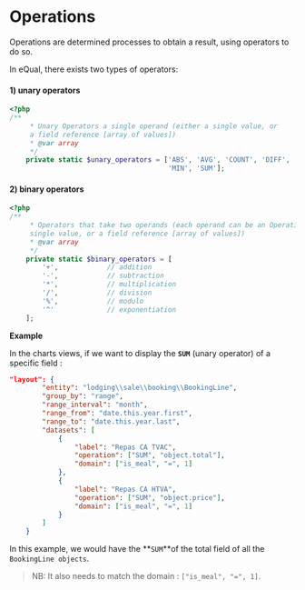 # Operations

Operations are determined processes to obtain a result, using operators to do so.

In eQual, there exists two types of operators:

#### 1) unary operators

```php
<?php
/**
     * Unary Operators a single operand (either a single value, or 
     a field reference [array of values])
     * @var array
     */
    private static $unary_operators = ['ABS', 'AVG', 'COUNT', 'DIFF', 'MAX',
                                       'MIN', 'SUM'];
```

#### 2) binary operators 

```php
<?php
/**
     * Operators that take two operands (each operand can be an Operation, a 
     single value, or a field reference [array of values])
     * @var array
     */
    private static $binary_operators = [
        '+',            // addition
        '-',            // subtraction
        '*',            // multiplication
        '/',            // division
        '%',            // modulo
        '^'             // exponentiation
    ];
```



**Example**

In the charts views, if we want to display the **`SUM`** (unary operator) of a specific field : 

```json
"layout": {
        "entity": "lodging\\sale\\booking\\BookingLine",
        "group_by": "range",
        "range_interval": "month",
        "range_from": "date.this.year.first",
        "range_to": "date.this.year.last",
        "datasets": [
            {
                "label": "Repas CA TVAC",
                "operation": ["SUM", "object.total"],
                "domain": ["is_meal", "=", 1]
            },
            {
                "label": "Repas CA HTVA",
                "operation": ["SUM", "object.price"],
                "domain": ["is_meal", "=", 1]
            }
        ]
    }
```

In this example, we would have the **`SUM`**of the total field of all the `BookingLine objects`.

> NB: It also needs to match the domain : `["is_meal", "=", 1]`.

